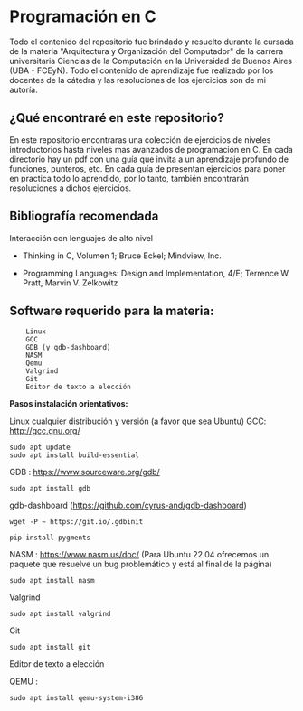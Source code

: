 # Programación en C 

Todo el contenido del repositorio fue brindado y resuelto durante la cursada de la materia "Arquitectura y Organización del Computador" de la carrera universitaria Ciencias de la Computación en la Universidad de Buenos Aires (UBA - FCEyN). Todo el contenido de aprendizaje fue realizado por los docentes de la cátedra y las resoluciones de los ejercicios son de mi autoría. 

## ¿Qué encontraré en este repositorio? 

En este repositorio encontraras una colección de ejercicios de niveles introductorios hasta niveles mas avanzados de programación en C. En cada directorio hay un pdf con una guía que invita a un aprendizaje profundo de funciones, punteros, etc. En cada guía de presentan ejercicios para poner en practica todo lo aprendido, por lo tanto, también encontrarán resoluciones a dichos ejercicios. 

## Bibliografía recomendada

Interacción con lenguajes de alto nivel

- Thinking in C, Volumen 1; Bruce Eckel; Mindview, Inc.

- Programming Languages: Design and Implementation, 4/E; Terrence W. Pratt, Marvin V. Zelkowitz



## Software requerido para la materia:

        Linux
        GCC
        GDB (y gdb-dashboard)
        NASM
        Qemu
        Valgrind
        Git
        Editor de texto a elección


**Pasos instalación orientativos:**

Linux cualquier distribución y versión (a favor que sea Ubuntu)
GCC: http://gcc.gnu.org/

    sudo apt update
    sudo apt install build-essential

    
GDB : https://www.sourceware.org/gdb/

    sudo apt install gdb

gdb-dashboard (https://github.com/cyrus-and/gdb-dashboard)

    wget -P ~ https://git.io/.gdbinit

    pip install pygments

    
NASM : https://www.nasm.us/doc/ (Para Ubuntu 22.04 ofrecemos un paquete que resuelve un bug problemático y está al final de la página)

    sudo apt install nasm

    
Valgrind

    sudo apt install valgrind

    
Git

    sudo apt install git


Editor de texto a elección

    
QEMU :

    sudo apt install qemu-system-i386
